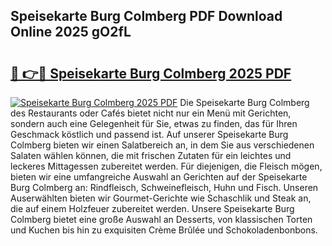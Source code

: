 ## Speisekarte Burg Colmberg PDF Download Online 2025 gO2fL

# <h2><a href="http://gc5faa.nevu.top/?p=Speisekarte+Burg+Colmberg">🔗 👉🔴 Speisekarte Burg Colmberg 2025 PDF</a></h2>

[![Speisekarte Burg Colmberg 2025 PDF](https://i.imgur.com/dBaPXMq.png)](http://gc5faa.nevu.top/?p=Speisekarte+Burg+Colmberg)
Die Speisekarte Burg Colmberg des Restaurants oder Cafés bietet nicht nur ein Menü mit Gerichten, sondern auch eine Gelegenheit für Sie, etwas zu finden, das für Ihren Geschmack köstlich und passend ist. Auf unserer Speisekarte Burg Colmberg bieten wir einen Salatbereich an, in dem Sie aus verschiedenen Salaten wählen können, die mit frischen Zutaten für ein leichtes und leckeres Mittagessen zubereitet werden. Für diejenigen, die Fleisch mögen, bieten wir eine umfangreiche Auswahl an Gerichten auf der Speisekarte Burg Colmberg an: Rindfleisch, Schweinefleisch, Huhn und Fisch. Unseren Auserwählten bieten wir Gourmet-Gerichte wie Schaschlik und Steak an, die auf einem Holzfeuer zubereitet werden. Unsere Speisekarte Burg Colmberg bietet eine große Auswahl an Desserts, von klassischen Torten und Kuchen bis hin zu exquisiten Crème Brûlée und Schokoladenbonbons.
